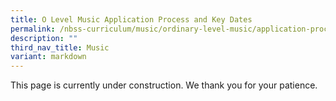 ```yaml
---
title: O Level Music Application Process and Key Dates
permalink: /nbss-curriculum/music/ordinary-level-music/application-process-and-key-dates/
description: ""
third_nav_title: Music
variant: markdown
---
```

This page is currently under construction. We thank you for your patience.